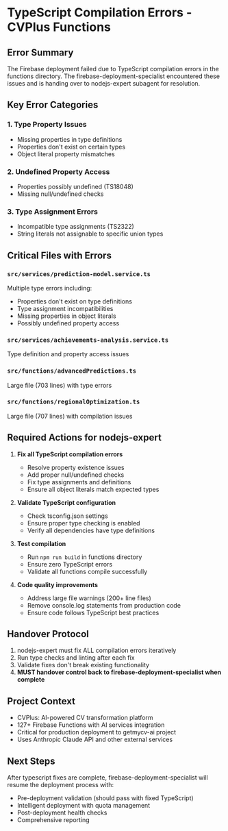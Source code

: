 # TypeScript Compilation Errors - CVPlus Functions

## Error Summary
The Firebase deployment failed due to TypeScript compilation errors in the functions directory. The firebase-deployment-specialist encountered these issues and is handing over to nodejs-expert subagent for resolution.

## Key Error Categories

### 1. Type Property Issues
- Missing properties in type definitions
- Properties don't exist on certain types
- Object literal property mismatches

### 2. Undefined Property Access
- Properties possibly undefined (TS18048)
- Missing null/undefined checks

### 3. Type Assignment Errors
- Incompatible type assignments (TS2322)
- String literals not assignable to specific union types

## Critical Files with Errors

### `src/services/prediction-model.service.ts`
Multiple type errors including:
- Properties don't exist on type definitions
- Type assignment incompatibilities  
- Missing properties in object literals
- Possibly undefined property access

### `src/services/achievements-analysis.service.ts`
Type definition and property access issues

### `src/functions/advancedPredictions.ts`
Large file (703 lines) with type errors

### `src/functions/regionalOptimization.ts`
Large file (707 lines) with compilation issues

## Required Actions for nodejs-expert

1. **Fix all TypeScript compilation errors**
   - Resolve property existence issues
   - Add proper null/undefined checks
   - Fix type assignments and definitions
   - Ensure all object literals match expected types

2. **Validate TypeScript configuration**
   - Check tsconfig.json settings
   - Ensure proper type checking is enabled
   - Verify all dependencies have type definitions

3. **Test compilation**
   - Run `npm run build` in functions directory
   - Ensure zero TypeScript errors
   - Validate all functions compile successfully

4. **Code quality improvements**
   - Address large file warnings (200+ line files)
   - Remove console.log statements from production code
   - Ensure code follows TypeScript best practices

## Handover Protocol
1. nodejs-expert must fix ALL compilation errors iteratively
2. Run type checks and linting after each fix
3. Validate fixes don't break existing functionality
4. **MUST handover control back to firebase-deployment-specialist when complete**

## Project Context
- CVPlus: AI-powered CV transformation platform
- 127+ Firebase Functions with AI services integration
- Critical for production deployment to getmycv-ai project
- Uses Anthropic Claude API and other external services

## Next Steps
After typescript fixes are complete, firebase-deployment-specialist will resume the deployment process with:
- Pre-deployment validation (should pass with fixed TypeScript)
- Intelligent deployment with quota management
- Post-deployment health checks
- Comprehensive reporting